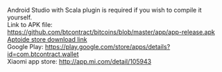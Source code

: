 Android Studio with Scala plugin is required if you wish to compile it yourself.  
Link to APK file: https://github.com/btcontract/bitcoins/blob/master/app/app-release.apk  
[Aptoide store download link](http://bitcoin-wallet.store.aptoide.com/app/market/com.btcontract.wallet/12/10325987/Visual+Bitcoin+Wallet)  
Google Play: https://play.google.com/store/apps/details?id=com.btcontract.wallet  
Xiaomi app store: http://app.mi.com/detail/105943
